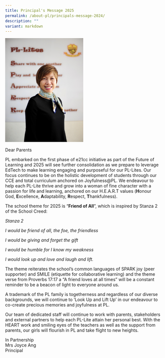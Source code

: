 ```yaml
---
title: Principal's Message 2025
permalink: /about-pl/principals-message-2024/
description: ""
variant: markdown
---
```

<div class="isomer-image-wrapper"><img style="width:50%;height:50%" height="auto" width="100%" src="/images/About%20PL/Principal's%20Message%202023/P1.jpg"></div>

Dear Parents&nbsp;&nbsp;&nbsp;&nbsp;&nbsp;&nbsp;&nbsp;&nbsp;&nbsp;&nbsp;&nbsp;&nbsp;&nbsp;&nbsp;&nbsp;&nbsp;&nbsp;&nbsp;&nbsp;&nbsp;&nbsp;&nbsp;&nbsp;&nbsp;&nbsp;&nbsp;&nbsp;&nbsp;&nbsp;&nbsp;&nbsp;&nbsp;&nbsp;&nbsp;&nbsp;&nbsp;&nbsp;&nbsp;&nbsp;&nbsp;&nbsp;&nbsp;&nbsp;&nbsp;&nbsp; &nbsp;&nbsp;&nbsp;&nbsp;&nbsp;&nbsp;&nbsp;&nbsp;&nbsp;&nbsp;&nbsp;&nbsp;&nbsp;&nbsp;&nbsp;&nbsp;&nbsp;&nbsp;&nbsp;&nbsp;&nbsp;&nbsp;&nbsp;&nbsp;&nbsp;&nbsp;

PL embarked on the first phase of e21cc initiative as part of the Future of Learning and 2025 will see further consolidation as we prepare to leverage EdTech to make learning engaging and purposeful for our PL-Lites. Our focus continues to be on the holistic development of students through our CCE and total curriculum anchored on Joyfulness@PL. We endeavour to help each PL-Lite thrive and grow into a woman of fine character with a passion for life and learning, anchored on our H.E.A.R.T values (**H**onour God, **E**xcellence, **A**daptability, **R**espect, **T**hankfulness).

The school theme for 2025 is “**Friend of All**”, which is inspired by Stanza 2 of the School Creed:

_Stanza 2_

*I would be friend of all, the foe, the friendless*

*I would be giving and forget the gift*

*I would be humble for I know my weakness*

*I would look up and love and laugh and lift.*

The theme reiterates the school’s common languages of SPARK joy (peer supporter) and SMILE (etiquette for collaborative learning) and the theme verse from Proverbs 17:17 a “A friend loves at all times” will be a constant reminder to be a beacon of light to everyone around us.&nbsp;

A trademark of the PL family is togetherness and regardless of our diverse backgrounds, we will continue to ‘Look Up and Lift Up’ in our endeavour to co-create precious memories and joyfulness at PL.

Our team of dedicated staff will continue to work with parents, stakeholders and external partners to help each PL-Lite attain her personal best. With the HEART work and smiling eyes of the teachers as well as the support from parents, our girls will flourish in PL and take flight to new heights.

In Partnership
<br>
Mrs Joyce Ang
<br>
Principal
